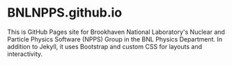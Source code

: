 # BNLNPPS.github.io

This is GitHub Pages site for Brookhaven National Laboratory's Nuclear and Particle Physics Software (NPPS) Group in the BNL Physics Department. In addition to Jekyll, it uses Bootstrap and custom CSS for layouts and interactivity.

